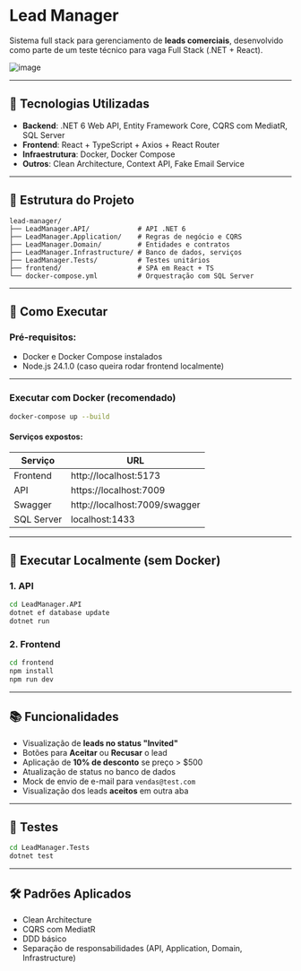 # Lead Manager

Sistema full stack para gerenciamento de **leads comerciais**, desenvolvido como parte de um teste técnico para vaga Full Stack (.NET + React).

![image](https://github.com/user-attachments/assets/df3dfacf-0473-4930-a56a-8e3278b436c6)


---

## 🧰 Tecnologias Utilizadas

- **Backend**: .NET 6 Web API, Entity Framework Core, CQRS com MediatR, SQL Server
- **Frontend**: React + TypeScript + Axios + React Router
- **Infraestrutura**: Docker, Docker Compose
- **Outros**: Clean Architecture, Context API, Fake Email Service

---

## 📁 Estrutura do Projeto

```
lead-manager/
├── LeadManager.API/            # API .NET 6
├── LeadManager.Application/    # Regras de negócio e CQRS
├── LeadManager.Domain/         # Entidades e contratos
├── LeadManager.Infrastructure/ # Banco de dados, serviços
├── LeadManager.Tests/          # Testes unitários
├── frontend/                   # SPA em React + TS
└── docker-compose.yml          # Orquestração com SQL Server
```

---

## 🚀 Como Executar

### Pré-requisitos:

- Docker e Docker Compose instalados
- Node.js 24.1.0 (caso queira rodar frontend localmente)

---

### Executar com Docker (recomendado)

```bash
docker-compose up --build
```

#### Serviços expostos:

| Serviço     | URL                          |
|-------------|-------------------------------|
| Frontend    | http://localhost:5173         |
| API         | https://localhost:7009         |
| Swagger     | http://localhost:7009/swagger |
| SQL Server  | localhost:1433                |

---

## 🔧 Executar Localmente (sem Docker)

### 1. API

```bash
cd LeadManager.API
dotnet ef database update
dotnet run
```

### 2. Frontend

```bash
cd frontend
npm install
npm run dev
```

---

## 📚 Funcionalidades

- Visualização de **leads no status "Invited"**
- Botões para **Aceitar** ou **Recusar** o lead
- Aplicação de **10% de desconto** se preço > $500
- Atualização de status no banco de dados
- Mock de envio de e-mail para `vendas@test.com`
- Visualização dos leads **aceitos** em outra aba

---

## 🧪 Testes

```bash
cd LeadManager.Tests
dotnet test
```

---

## 🛠️ Padrões Aplicados

- Clean Architecture
- CQRS com MediatR
- DDD básico
- Separação de responsabilidades (API, Application, Domain, Infrastructure)
